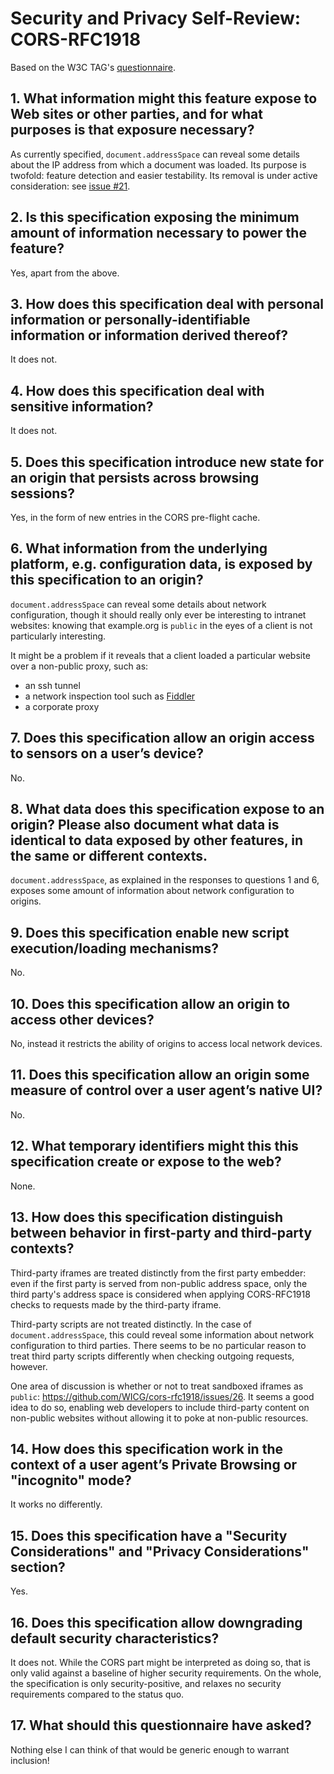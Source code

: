 # Security and Privacy Self-Review: CORS-RFC1918

Based on the W3C TAG's
[questionnaire](https://www.w3.org/TR/security-privacy-questionnaire/).

## 1. What information might this feature expose to Web sites or other parties, and for what purposes is that exposure necessary?

As currently specified, `document.addressSpace` can reveal some details
about the IP address from which a document was loaded. Its purpose
is twofold: feature detection and easier testability. Its removal is under
active consideration: see
[issue #21](https://github.com/WICG/cors-rfc1918/issues/21).

## 2. Is this specification exposing the minimum amount of information necessary to power the feature?

Yes, apart from the above.

## 3. How does this specification deal with personal information or personally-identifiable information or information derived thereof?

It does not.

## 4. How does this specification deal with sensitive information?

It does not.

## 5. Does this specification introduce new state for an origin that persists across browsing sessions?

Yes, in the form of new entries in the CORS pre-flight cache.

## 6. What information from the underlying platform, e.g. configuration data, is exposed by this specification to an origin?

`document.addressSpace` can reveal some details about network configuration,
though it should really only ever be interesting to intranet websites:
knowing that example.org is `public` in the eyes of a client is not particularly
interesting.

It might be a problem if it reveals that a client loaded a
particular website over a non-public proxy, such as:

* an ssh tunnel
* a network inspection tool such as [Fiddler](https://telerik.com/fiddler)
* a corporate proxy

## 7. Does this specification allow an origin access to sensors on a user’s device?

No.

## 8. What data does this specification expose to an origin? Please also document what data is identical to data exposed by other features, in the same or different contexts.

`document.addressSpace`, as explained in the responses to questions 1 and 6,
exposes some amount of information about network configuration to origins.

## 9. Does this specification enable new script execution/loading mechanisms?

No.

## 10. Does this specification allow an origin to access other devices?

No, instead it restricts the ability of origins to access local network devices.

## 11. Does this specification allow an origin some measure of control over a user agent’s native UI?

No.

## 12. What temporary identifiers might this this specification create or expose to the web?

None.

## 13. How does this specification distinguish between behavior in first-party and third-party contexts?

Third-party iframes are treated distinctly from the first party embedder: even
if the first party is served from non-public address space, only the third
party's address space is considered when applying CORS-RFC1918 checks to
requests made by the third-party iframe.

Third-party scripts are not treated distinctly. In the case of
`document.addressSpace`, this could reveal some information about network
configuration to third parties. There seems to be no particular reason to treat
third party scripts differently when checking outgoing requests, however.

One area of discussion is
whether or not to treat sandboxed iframes as `public`:
https://github.com/WICG/cors-rfc1918/issues/26. It seems a good idea to do so,
enabling web developers to include third-party content on non-public websites
without allowing it to poke at non-public resources.

## 14. How does this specification work in the context of a user agent’s Private Browsing or "incognito" mode?

It works no differently.

## 15. Does this specification have a "Security Considerations" and "Privacy Considerations" section?

Yes.

## 16. Does this specification allow downgrading default security characteristics?

It does not. While the CORS part might be interpreted as doing so, that is only
valid against a baseline of higher security requirements. On the whole, the
specification is only security-positive, and relaxes no security requirements
compared to the status quo.

## 17. What should this questionnaire have asked?

Nothing else I can think of that would be generic enough to warrant inclusion!
